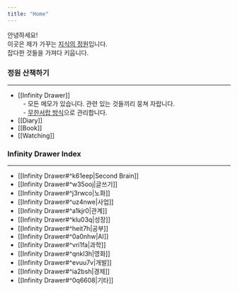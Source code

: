 ```yaml
---
title: "Home"
---
```



안녕하세요!  
이곳은 제가 가꾸는 [지식의 정원](https://jzhao.xyz/posts/networked-thought)입니다.  
잡다한 것들을 가져다 키웁니다.  


### 정원 산책하기
---
- [[Infinity Drawer]]  
   - 모든 메모가 있습니다. 관련 있는 것들끼리 뭉쳐 자랍니다.  
   - [무한서랍 방식](https://brunch.co.kr/@labica/67)으로 관리합니다.
- [[Diary]]
- [[Book]]
- [[Watching]]


### Infinity Drawer Index
---
- [[Infinity Drawer#^k61eep|Second Brain]]
- [[Infinity Drawer#^w35ooj|글쓰기]]    
- [[Infinity Drawer#^j3rwco|노화]]
- [[Infinity Drawer#^uz4nwe|사업]]  
- [[Infinity Drawer#^a1kjr0|관계]]  
- [[Infinity Drawer#^klu03q|성장]]
- [[Infinity Drawer#^heit7h|공부]]  
- [[Infinity Drawer#^0a0nhw|AI]]    
- [[Infinity Drawer#^vri1fa|과학]]  
- [[Infinity Drawer#^qnkl3h|영화]]  
- [[Infinity Drawer#^evuu7v|개발]]  
- [[Infinity Drawer#^ia2bsh|경제]]  
- [[Infinity Drawer#^0q6608|기타]]
